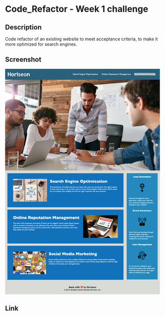 # Code_Refactor - Week 1 challenge
## Description
Code refactor of an existing website to meet acceptance criteria, to make it more optimized for search engines.

## Screenshot
![](./assets/images/page_screenshot.png)

## Link
